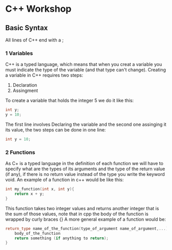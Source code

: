 # C++ Workshop
## Basic Syntax
All lines of C++ end with a ; 
### 1 Variables
C++ is a typed language, which means that when you creat a variable you must indicate the type of the variable (and that type can't change).
Creating a variable in C++ requires two steps:
1. Declaration
2. Assingment 

To create a variable that holds the integer 5 we do it like this:
```cpp
int y;
y = 10;

```
The first line involves Declaring the variable and the second one assinging it its value, the two steps can be done in one line:
```cpp
int y = 10;

```
### 2 Functions
As C+ is a typed language in the definition of each function we will have to specify what are the types of its arguments and the type of the return value (if any), if there is no return value instead of the type you write the keyword void.
An example of a function in c++ would be like this:
```cpp
int my_function(int x, int y){
    return x + y;
}

```
This function takes two integer values and returns another integer that is the sum of those values, note that in cpp the body of the function is wrapped by curly braces {}
A more general example of a function would be:
```cpp
return_type name_of_the_function(type_of_argument name_of_argument,...){
    body_of_the_function
    return something (if anything to return);
}
```
